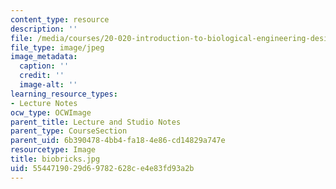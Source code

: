 ```yaml
---
content_type: resource
description: ''
file: /media/courses/20-020-introduction-to-biological-engineering-design-spring-2009/5544719029d69782628ce4e83fd93a2b_biobricks.jpg
file_type: image/jpeg
image_metadata:
  caption: ''
  credit: ''
  image-alt: ''
learning_resource_types:
- Lecture Notes
ocw_type: OCWImage
parent_title: Lecture and Studio Notes
parent_type: CourseSection
parent_uid: 6b390478-4bb4-fa18-4e86-cd14829a747e
resourcetype: Image
title: biobricks.jpg
uid: 55447190-29d6-9782-628c-e4e83fd93a2b
---
```

